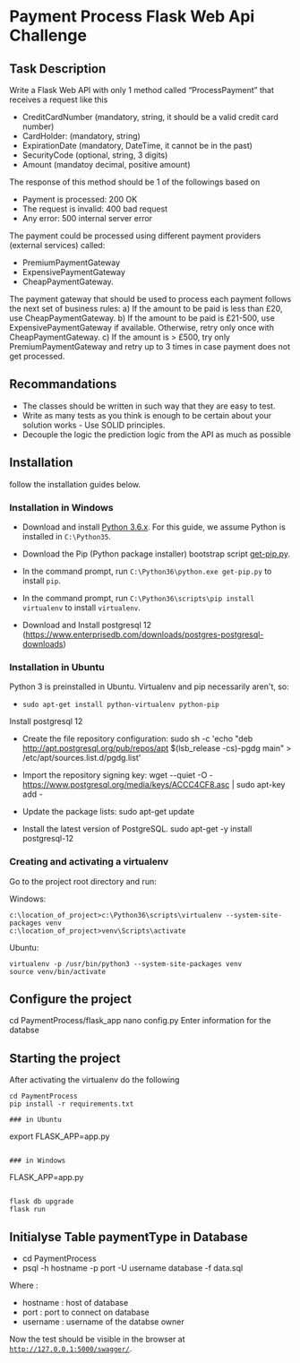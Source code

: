 Payment Process Flask Web Api Challenge
=======================================

Task Description
----------------

Write a Flask Web API with only 1 method called “ProcessPayment” that receives a request
like this
- CreditCardNumber (mandatory, string, it should be a valid credit card number)
- CardHolder: (mandatory, string)
- ExpirationDate (mandatory, DateTime, it cannot be in the past)
- SecurityCode (optional, string, 3 digits)
- Amount (mandatoy decimal, positive amount)

The response of this method should be 1 of the followings based on
- Payment is processed: 200 OK
- The request is invalid: 400 bad request
- Any error: 500 internal server error

The payment could be processed using different payment providers (external services)
called:
- PremiumPaymentGateway
- ExpensivePaymentGateway
- CheapPaymentGateway.

The payment gateway that should be used to process each payment follows the next set of
business rules:
a) If the amount to be paid is less than £20, use CheapPaymentGateway.
b) If the amount to be paid is £21-500, use ExpensivePaymentGateway if available.
Otherwise, retry only once with CheapPaymentGateway.
c) If the amount is > £500, try only PremiumPaymentGateway and retry up to 3 times
in case payment does not get processed.

Recommandations
---------------
- The classes should be written in such way that they are easy to test.
- Write as many tests as you think is enough to be certain about your solution works - Use SOLID principles.
- Decouple the logic the prediction logic from the API as much as possible

Installation
------------

follow the installation guides below.

### Installation in Windows

* Download and install [Python
  3.6.x](https://www.python.org/downloads/windows).  For this
  guide, we assume Python is installed in `C:\Python35`.
* Download the Pip (Python package installer) bootstrap script
  [get-pip.py](https://bootstrap.pypa.io/get-pip.py).
* In the command prompt, run `C:\Python36\python.exe get-pip.py` to install
  `pip`.
* In the command prompt, run `C:\Python36\scripts\pip install virtualenv` to
  install `virtualenv`.
  
* Download and Install postgresql 12 (https://www.enterprisedb.com/downloads/postgres-postgresql-downloads)

### Installation in Ubuntu

Python 3 is preinstalled in Ubuntu. Virtualenv and pip necessarily aren't, so:

* `sudo apt-get install python-virtualenv python-pip`

Install postgresql 12

* Create the file repository configuration:
sudo sh -c 'echo "deb http://apt.postgresql.org/pub/repos/apt $(lsb_release -cs)-pgdg main" > /etc/apt/sources.list.d/pgdg.list'

* Import the repository signing key:
wget --quiet -O - https://www.postgresql.org/media/keys/ACCC4CF8.asc | sudo apt-key add -

* Update the package lists:
sudo apt-get update

* Install the latest version of PostgreSQL.
sudo apt-get -y install postgresql-12

### Creating and activating a virtualenv

Go to the project root directory and run:

Windows:

```
c:\location_of_project>c:\Python36\scripts\virtualenv --system-site-packages venv
c:\location_of_project>venv\Scripts\activate
```

Ubuntu:

```
virtualenv -p /usr/bin/python3 --system-site-packages venv
source venv/bin/activate
```

Configure the project
---------------------

cd PaymentProcess/flask_app
nano config.py
Enter information for the databse


Starting the project
--------------------

After activating the virtualenv do the following

```
cd PaymentProcess
pip install -r requirements.txt

### in Ubuntu

```
export FLASK_APP=app.py
```

### in Windows

```
FLASK_APP=app.py
```

flask db upgrade
flask run

```
Initialyse Table paymentType in Database
----------------------------------------

* cd PaymentProcess
* psql -h hostname -p port -U username database -f data.sql

Where :
   - hostname : host of database
   - port : port to connect on database
   - username : username of the databse owner


Now the test should be visible in the browser at
[`http://127.0.0.1:5000/swagger/`](http://127.0.0.1:5000/swagger/).

